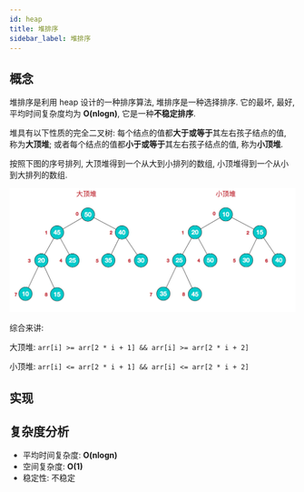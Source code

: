 ```yaml
---
id: heap
title: 堆排序
sidebar_label: 堆排序
---
```


## 概念

堆排序是利用 heap 设计的一种排序算法, 堆排序是一种选择排序. 它的最坏, 最好, 平均时间复杂度均为 **O(nlogn)**, 它是一种**不稳定排序**.

堆具有以下性质的完全二叉树: 每个结点的值都**大于或等于**其左右孩子结点的值, 称为**大顶堆**; 或者每个结点的值都**小于或等于**其左右孩子结点的值, 称为**小顶堆**.

按照下图的序号排列, 大顶堆得到一个从大到小排列的数组, 小顶堆得到一个从小到大排列的数组.

![堆排序](../../static/img/heap-sort.png)

综合来讲:

大顶堆: `arr[i] >= arr[2 * i + 1] && arr[i] >= arr[2 * i + 2]`

小顶堆: `arr[i] <= arr[2 * i + 1] && arr[i] <= arr[2 * i + 2]`

## 实现

## 复杂度分析

- 平均时间复杂度: **O(nlogn)**
- 空间复杂度: **O(1)**
- 稳定性: 不稳定
